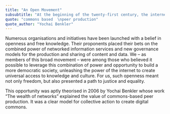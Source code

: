 ```yaml
---
title: "An Open Movement"
subsubtitle: "At the beginning of the twenty-first century, the internet gave birth to the open movement."
quote: "commons based  \npeer production"
quote_author: "Yochai Benkler"
---
```

Numerous organisations and initiatives have been launched with a belief in openness and free knowledge. Their proponents placed their bets on the combined power of networked information services and new governance models for the production and sharing of content and data.
We – as members of this broad movement – were among those who believed it possible to leverage this combination of power and opportunity to build a more democratic society, unleashing the power of the internet to create universal access to knowledge and culture. For us, such openness meant not only freedom, but also presented a path to justice and equality.
<!--more-->
This opportunity was aptly theorised in 2006 by Yochai Benkler whose work “The wealth of networks” explained the value of commons-based peer production. It was a clear model for collective action to create digital commons.

